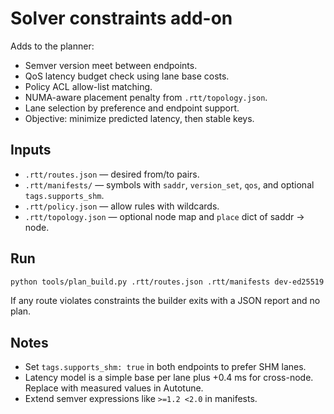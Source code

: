 # Solver constraints add-on

Adds to the planner:
- Semver version meet between endpoints.
- QoS latency budget check using lane base costs.
- Policy ACL allow-list matching.
- NUMA-aware placement penalty from `.rtt/topology.json`.
- Lane selection by preference and endpoint support.
- Objective: minimize predicted latency, then stable keys.

## Inputs
- `.rtt/routes.json` — desired from/to pairs.
- `.rtt/manifests/` — symbols with `saddr`, `version_set`, `qos`, and optional `tags.supports_shm`.
- `.rtt/policy.json` — allow rules with wildcards.
- `.rtt/topology.json` — optional node map and `place` dict of saddr → node.

## Run
```bash
python tools/plan_build.py .rtt/routes.json .rtt/manifests dev-ed25519 .rtt/policy.json .rtt/topology.json shm,uds,tcp
```

If any route violates constraints the builder exits with a JSON report and no plan.

## Notes
- Set `tags.supports_shm: true` in both endpoints to prefer SHM lanes.
- Latency model is a simple base per lane plus +0.4 ms for cross-node. Replace with measured values in Autotune.
- Extend semver expressions like `>=1.2 <2.0` in manifests.
